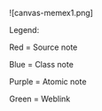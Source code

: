 ![canvas-memex1.png]

Legend:

Red = Source note

Blue = Class note

Purple = Atomic note

Green = Weblink
